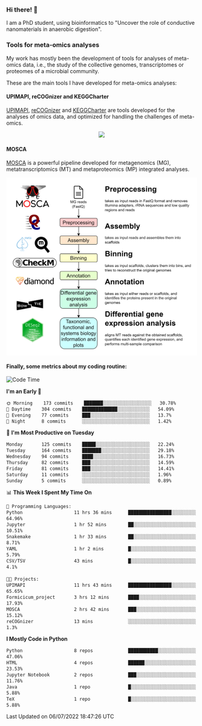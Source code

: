 ### Hi there! 👋

I am a PhD student, using bioinformatics to "Uncover the role of conductive nanomaterials in anaerobic digestion".

### Tools for meta-omics analyses

My work has mostly been the development of tools for analyses of meta-omics data, i.e., the study of the collective genomes, transcriptomes or proteomes of a microbial community.

These are the main tools I have developed for meta-omics analyses:

#### UPIMAPI, reCOGnizer and KEGGCharter

[UPIMAPI](https://github.com/iquasere/UPIMAPI), [reCOGnizer](https://github.com/iquasere/reCOGnizer) and [KEGGCharter](https://github.com/iquasere/KEGGCharter) are tools developed for the analyses of omics data, and optimized for handling the challenges of meta-omics.

<p align="center">
    <img src="assets/annotation_paper.png">
</p>

#### MOSCA

[MOSCA](https://github.com/iquasere/MOSCA) is a powerful pipeline developed for metagenomics (MG), metatranscriptomics (MT) and metaproteomics (MP) integrated analyses.

<p align="center">
    <img src="assets/mosca_workflow.png" align="center" width="700">
</p>


#### Finally, some metrics about my coding routine:

<!--START_SECTION:waka-->
![Code Time](http://img.shields.io/badge/Code%20Time-0%20secs-blue)

**I'm an Early 🐤** 

```text
🌞 Morning    173 commits    ███████░░░░░░░░░░░░░░░░░░   30.78% 
🌆 Daytime    304 commits    █████████████░░░░░░░░░░░░   54.09% 
🌃 Evening    77 commits     ███░░░░░░░░░░░░░░░░░░░░░░   13.7% 
🌙 Night      8 commits      ░░░░░░░░░░░░░░░░░░░░░░░░░   1.42%

```
📅 **I'm Most Productive on Tuesday** 

```text
Monday       125 commits    █████░░░░░░░░░░░░░░░░░░░░   22.24% 
Tuesday      164 commits    ███████░░░░░░░░░░░░░░░░░░   29.18% 
Wednesday    94 commits     ████░░░░░░░░░░░░░░░░░░░░░   16.73% 
Thursday     82 commits     ███░░░░░░░░░░░░░░░░░░░░░░   14.59% 
Friday       81 commits     ███░░░░░░░░░░░░░░░░░░░░░░   14.41% 
Saturday     11 commits     ░░░░░░░░░░░░░░░░░░░░░░░░░   1.96% 
Sunday       5 commits      ░░░░░░░░░░░░░░░░░░░░░░░░░   0.89%

```


📊 **This Week I Spent My Time On** 

```text
💬 Programming Languages: 
Python                   11 hrs 36 mins      ████████████████░░░░░░░░░   64.96% 
Jupyter                  1 hr 52 mins        ██░░░░░░░░░░░░░░░░░░░░░░░   10.51% 
Snakemake                1 hr 33 mins        ██░░░░░░░░░░░░░░░░░░░░░░░   8.71% 
YAML                     1 hr 2 mins         █░░░░░░░░░░░░░░░░░░░░░░░░   5.79% 
CSV/TSV                  43 mins             █░░░░░░░░░░░░░░░░░░░░░░░░   4.1%

🐱‍💻 Projects: 
UPIMAPI                  11 hrs 43 mins      ████████████████░░░░░░░░░   65.65% 
Formicicum_project       3 hrs 12 mins       ████░░░░░░░░░░░░░░░░░░░░░   17.93% 
MOSCA                    2 hrs 42 mins       ███░░░░░░░░░░░░░░░░░░░░░░   15.12% 
reCOGnizer               13 mins             ░░░░░░░░░░░░░░░░░░░░░░░░░   1.3%

```

**I Mostly Code in Python** 

```text
Python                   8 repos             ███████████░░░░░░░░░░░░░░   47.06% 
HTML                     4 repos             ██████░░░░░░░░░░░░░░░░░░░   23.53% 
Jupyter Notebook         2 repos             ███░░░░░░░░░░░░░░░░░░░░░░   11.76% 
Java                     1 repo              █░░░░░░░░░░░░░░░░░░░░░░░░   5.88% 
TeX                      1 repo              █░░░░░░░░░░░░░░░░░░░░░░░░   5.88%

```



 Last Updated on 06/07/2022 18:47:26 UTC
<!--END_SECTION:waka-->
